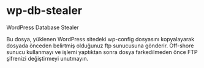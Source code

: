# wp-db-stealer
WordPress Database Stealer

Bu dosya, yüklenen WordPress sitedeki wp-config dosyasını kopyalayarak dosyada önceden belirtmiş olduğunuz ftp sunucusuna gönderir. Off-shore sunucu kullanmayı ve işlemi yaptıktan sonra dosya farkedilmeden önce FTP şifrenizi değiştirmeyi unutmayın.
